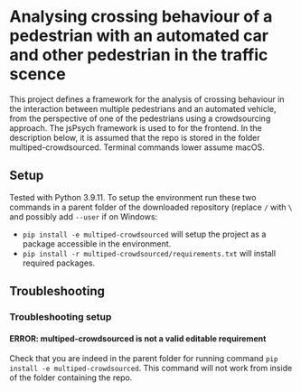 # Analysing crossing behaviour of a pedestrian with an automated car and other pedestrian in the traffic scence

This project defines a framework for the analysis of crossing behaviour in the interaction between multiple pedestrians and an automated vehicle, from the perspective of one of the pedestrians using a crowdsourcing approach. The jsPsych framework is used to for the frontend. In the description below, it is assumed that the repo is stored in the folder multiped-crowdsourced. Terminal commands lower assume macOS.

## Setup
Tested with Python 3.9.11. To setup the environment run these two commands in a parent folder of the downloaded repository (replace `/` with `\` and possibly add `--user` if on Windows:
- `pip install -e multiped-crowdsourced` will setup the project as a package accessible in the environment.
- `pip install -r multiped-crowdsourced/requirements.txt` will install required packages.

## Troubleshooting
### Troubleshooting setup
#### ERROR: multiped-crowdsourced is not a valid editable requirement
Check that you are indeed in the parent folder for running command `pip install -e multiped-crowdsourced`. This command will not work from inside of the folder containing the repo.
